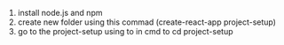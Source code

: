 1. install node.js and npm
2. create new folder using this commad (create-react-app project-setup)
3. go to the project-setup using to in cmd to cd project-setup
